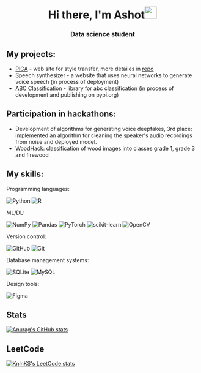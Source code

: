 <h1 align="center">Hi there, I'm Ashot<img src="https://github.com/blackcater/blackcater/raw/main/images/Hi.gif" height="32"/></h1>
<h3 align="center">Data science student</h3>

## My projects:
- [PICA](https://share.streamlit.io/melikbekyanashot/pica/main/main_app.py) - web site for style transfer, more detailes in [repo](https://github.com/MelikbekyanAshot/PICA)
- Speech synthesizer - a website that uses neural networks to generate voice speech (in process of deployment)
- [ABC Classification](https://github.com/MelikbekyanAshot/abc-classification) - library for abc classification (in process of development and publishing on pypi.org)

## Participation in hackathons:
- Development of algorithms for generating voice deepfakes, 3rd place: implemented an algorithm for cleaning the speaker's audio recordings from noise and deployed model. 
- WoodHack: classification of wood images into classes grade 1, grade 3 and firewood

## My skills:
Programming languages:

![Python](https://img.shields.io/badge/python-3670A0?style=for-the-badge&logo=python&logoColor=ffdd54)
![R](https://img.shields.io/badge/r-%23276DC3.svg?style=for-the-badge&logo=r&logoColor=white)

ML/DL:

![NumPy](https://img.shields.io/badge/numpy-%23013243.svg?style=for-the-badge&logo=numpy&logoColor=white)
![Pandas](https://img.shields.io/badge/pandas-%23150458.svg?style=for-the-badge&logo=pandas&logoColor=white)
![PyTorch](https://img.shields.io/badge/PyTorch-%23EE4C2C.svg?style=for-the-badge&logo=PyTorch&logoColor=white)
![scikit-learn](https://img.shields.io/badge/scikit--learn-%23F7931E.svg?style=for-the-badge&logo=scikit-learn&logoColor=white)
![OpenCV](https://img.shields.io/badge/opencv-%23white.svg?style=for-the-badge&logo=opencv&logoColor=white)

Version control:

![GitHub](https://img.shields.io/badge/github-%23121011.svg?style=for-the-badge&logo=github&logoColor=white)
![Git](https://img.shields.io/badge/git-%23F05033.svg?style=for-the-badge&logo=git&logoColor=white)

Database management systems:

![SQLite](https://img.shields.io/badge/sqlite-%2307405e.svg?style=for-the-badge&logo=sqlite&logoColor=white)
![MySQL](https://img.shields.io/badge/mysql-%2300f.svg?style=for-the-badge&logo=mysql&logoColor=white)

Design tools:

![Figma](https://img.shields.io/badge/figma-%23F24E1E.svg?style=for-the-badge&logo=figma&logoColor=white)

## Stats
[![Anurag's GitHub stats](https://github-readme-stats.vercel.app/api?username=MelikbekyanAshot)](https://github.com/anuraghazra/github-readme-stats)

## LeetCode
[![KnlnKS's LeetCode stats](https://leetcode-stats-six.vercel.app/api?username=MelikbekyanAshot)](https://github.com/KnlnKS/leetcode-stats)
